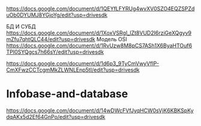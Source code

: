 https://docs.google.com/document/d/1QEYfLFYRUg4wvXV0SZO4EQZSPZduOb0DYUMJ8YGjoYg/edit?usp=drivesdk

БД И СУБД
https://docs.google.com/document/d/1XoxVSRgI_lZt8VUD2I6rziGeXQgyv9mZfu7qhtQLC44/edit?usp=drivesdk
Модель OSI
https://docs.google.com/document/d/1RvUzw8M8pCS7ASh1X6ByaHTOuf6TPI0SYQgcs7h66sY/edit?usp=drivesdk

https://docs.google.com/document/d/1d6p3_9TyCmVwyVfIP-CmXFwzCCTcgmMkZLWNLEnp5tI/edit?usp=drivesdk

# Infobase-and-database
https://docs.google.com/document/d/14wDWcFVfJyqHCW0sVjK6KBKSpKydqAKx5d2Ef64GnPo/edit?usp=drivesdk
